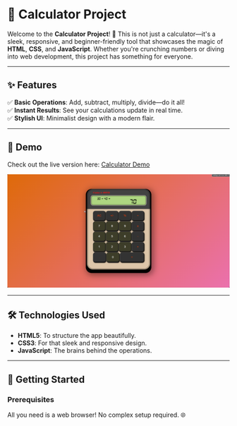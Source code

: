 # 🚀 Calculator Project

Welcome to the **Calculator Project**! 🎉 This is not just a calculator—it's a sleek, responsive, and beginner-friendly tool that showcases the magic of **HTML**, **CSS**, and **JavaScript**. Whether you're crunching numbers or diving into web development, this project has something for everyone.

---

## ✨ Features

✅ **Basic Operations**: Add, subtract, multiply, divide—do it all!  
✅ **Instant Results**: See your calculations update in real time.  
✅ **Stylish UI**: Minimalist design with a modern flair.

---

## 🌟 Demo

Check out the live version here: [Calculator Demo](https://rukit24.github.io/calculator/)

![Calculator Screenshot](./Screenshot/2024-12-30_16-21-32.png)

---

## 🛠️ Technologies Used

- **HTML5**: To structure the app beautifully.
- **CSS3**: For that sleek and responsive design.
- **JavaScript**: The brains behind the operations.

---

## 🚀 Getting Started

### Prerequisites

All you need is a web browser! No complex setup required. 🌐
